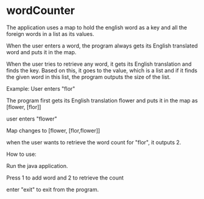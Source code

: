 # wordCounter

The application uses a map to hold the english word as a key and all the foreign words in a list as its values. 


When the user enters a word, the program always gets its English translated word and puts it in the map.


When the user tries to retrieve any word, it gets its English translation and finds the key. Based on this, it goes to the value, which is a list and if it finds the given word in this list, the program outputs the size of the list.


Example: User enters "flor"


The program first gets its English translation flower and puts it in the map as [flower, [flor]]


user enters "flower"


Map changes to [flower, [flor,flower]]

when the user wants to retrieve the word count for "flor", it outputs 2.



How to use:


Run the java application.


Press 1 to add word and 2 to retrieve the count


enter "exit" to exit from the program.
